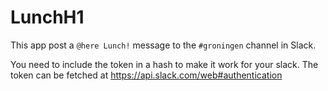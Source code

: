 # LunchH1

This app post a `@here Lunch!` message to the `#groningen` channel in Slack.

You need to include the token in a hash to make it work for your slack.
The token can be fetched at https://api.slack.com/web#authentication

